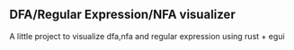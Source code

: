 ## DFA/Regular Expression/NFA visualizer

A little project to visualize dfa,nfa and regular expression using rust + egui